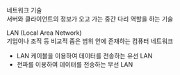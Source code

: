 네트워크 기술   
서버와 클라이언트의 정보가 오고 가는 중간 다리 역할을 하는 기술

LAN (Local Area Network)     
기업이나 조직 등 비교적 좁은 범위 안에 존재하는 컴퓨터 네트워크

- LAN 케이블을 이용하여 데이터를 전송하는 유선 LAN
- 전파를 이용하여 데이터를 전송하는 무선 LAN
